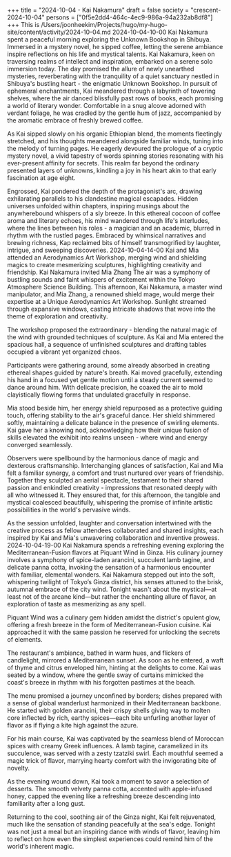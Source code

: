+++
title = "2024-10-04 - Kai Nakamura"
draft = false
society = "crescent-2024-10-04"
persons = ["0f5e2dd4-464c-4ec9-986a-94a232ab8df8"]
+++
This is /Users/joonheekim/Projects/hugo/my-hugo-site/content/activity/2024-10-04.md
2024-10-04-10-00
Kai Nakamura spent a peaceful morning exploring the Unknown Bookshop in Shibuya. Immersed in a mystery novel, he sipped coffee, letting the serene ambiance inspire reflections on his life and mystical talents.
Kai Nakamura, keen on traversing realms of intellect and inspiration, embarked on a serene solo immersion today. The day promised the allure of newly unearthed mysteries, reverberating with the tranquility of a quiet sanctuary nestled in Shibuya's bustling heart - the enigmatic Unknown Bookshop. In pursuit of ephemeral enchantments, Kai meandered through a labyrinth of towering shelves, where the air danced blissfully past rows of books, each promising a world of literary wonder. Comfortable in a snug alcove adorned with verdant foliage, he was cradled by the gentle hum of jazz, accompanied by the aromatic embrace of freshly brewed coffee. 

As Kai sipped slowly on his organic Ethiopian blend, the moments fleetingly stretched, and his thoughts meandered alongside familiar winds, tuning into the melody of turning pages. He eagerly devoured the prologue of a cryptic mystery novel, a vivid tapestry of words spinning stories resonating with his ever-present affinity for secrets. This realm far beyond the ordinary presented layers of unknowns, kindling a joy in his heart akin to that early fascination at age eight. 

Engrossed, Kai pondered the depth of the protagonist's arc, drawing exhilarating parallels to his clandestine magical escapades. Hidden universes unfolded within chapters, inspiring musings about the anywherebound whispers of a sly breeze. In this ethereal cocoon of coffee aroma and literary echoes, his mind wandered through life's interludes, where the lines between his roles - a magician and an academic, blurred in rhythm with the rustled pages. Embraced by whimsical narratives and brewing richness, Kap reclaimed bits of himself transmogrified by laughter, intrigue, and sweeping discoveries.
2024-10-04-14-00
Kai and Mia attended an Aerodynamics Art Workshop, merging wind and shielding magics to create mesmerizing sculptures, highlighting creativity and friendship.
Kai Nakamura invited Mia Zhang
The air was a symphony of bustling sounds and faint whispers of excitement within the Tokyo Atmosphere Science Building. This afternoon, Kai Nakamura, a master wind manipulator, and Mia Zhang, a renowned shield mage, would merge their expertise at a Unique Aerodynamics Art Workshop. Sunlight streamed through expansive windows, casting intricate shadows that wove into the theme of exploration and creativity.

The workshop proposed the extraordinary - blending the natural magic of the wind with grounded techniques of sculpture. As Kai and Mia entered the spacious hall, a sequence of unfinished sculptures and drafting tables occupied a vibrant yet organized chaos.

Participants were gathering around, some already absorbed in creating ethereal shapes guided by nature's breath. Kai moved gracefully, extending his hand in a focused yet gentle motion until a steady current seemed to dance around him. With delicate precision, he coaxed the air to mold clayistically flowing forms that undulated gracefully in response.

Mia stood beside him, her energy shield repurposed as a protective guiding touch, offering stability to the air's graceful dance. Her shield shimmered softly, maintaining a delicate balance in the presence of swirling elements. Kai gave her a knowing nod, acknowledging how their unique fusion of skills elevated the exhibit into realms unseen - where wind and energy converged seamlessly.

Observers were spellbound by the harmonious dance of magic and dexterous craftsmanship. Interchanging glances of satisfaction, Kai and Mia felt a familiar synergy, a comfort and trust nurtured over years of friendship. Together they sculpted an aerial spectacle, testament to their shared passion and enkindled creativity - impressions that resonated deeply with all who witnessed it. They ensured that, for this afternoon, the tangible and mystical coalesced beautifully, whispering the promise of infinite artistic possibilities in the world's pervasive winds.

As the session unfolded, laughter and conversation intertwined with the creative process as fellow attendees collaborated and shared insights, each inspired by Kai and Mia's unwavering collaboration and inventive prowess.
2024-10-04-19-00
Kai Nakamura spends a refreshing evening exploring the Mediterranean-Fusion flavors at Piquant Wind in Ginza. His culinary journey involves a symphony of spice-laden arancini, succulent lamb tagine, and delicate panna cotta, invoking the sensation of a harmonious encounter with familiar, elemental wonders.
Kai Nakamura stepped out into the soft, whispering twilight of Tokyo’s Ginza district, his senses attuned to the brisk, autumnal embrace of the city wind. Tonight wasn't about the mystical—at least not of the arcane kind—but rather the enchanting allure of flavor, an exploration of taste as mesmerizing as any spell.

Piquant Wind was a culinary gem hidden amidst the district's opulent glow, offering a fresh breeze in the form of Mediterranean-Fusion cuisine. Kai approached it with the same passion he reserved for unlocking the secrets of elements. 

The restaurant's ambiance, bathed in warm hues, and flickers of candlelight, mirrored a Mediterranean sunset. As soon as he entered, a waft of thyme and citrus enveloped him, hinting at the delights to come. Kai was seated by a window, where the gentle sway of curtains mimicked the coast's breeze in rhythm with his forgotten pastimes at the beach. 

The menu promised a journey unconfined by borders; dishes prepared with a sense of global wanderlust harmonized in their Mediterranean backbone. He started with golden arancini, their crispy shells giving way to molten core inflected by rich, earthy spices—each bite unfurling another layer of flavor as if flying a kite high against the azure. 

For his main course, Kai was captivated by the seamless blend of Moroccan spices with creamy Greek influences. A lamb tagine, caramelized in its succulence, was served with a zesty tzatziki swirl. Each mouthful seemed a magic trick of flavor, marrying hearty comfort with the invigorating bite of novelty.  

As the evening wound down, Kai took a moment to savor a selection of desserts. The smooth velvety panna cotta, accented with apple-infused honey, capped the evening like a refreshing breeze descending into familiarity after a long gust.

Returning to the cool, soothing air of the Ginza night, Kai felt rejuvenated, much like the sensation of standing peacefully at the sea's edge. Tonight was not just a meal but an inspiring dance with winds of flavor, leaving him to reflect on how even the simplest experiences could remind him of the world's inherent magic.
